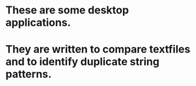 # These are some desktop applications.

# They are written to compare textfiles and to identify duplicate string patterns.
